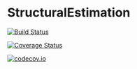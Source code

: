 # StructuralEstimation

[![Build Status](https://travis-ci.org/pkofod/StructuralEstimation.jl.svg?branch=master)](https://travis-ci.org/pkofod/StructuralEstimation.jl)

[![Coverage Status](https://coveralls.io/repos/pkofod/StructuralEstimation.jl/badge.svg?branch=master&service=github)](https://coveralls.io/github/pkofod/StructuralEstimation.jl?branch=master)

[![codecov.io](http://codecov.io/github/pkofod/StructuralEstimation.jl/coverage.svg?branch=master)](http://codecov.io/github/pkofod/StructuralEstimation.jl?branch=master)
